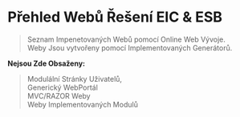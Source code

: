﻿# Přehled Webů Řešení EIC & ESB       
>Seznam Impenetovaných Webů pomocí Online Web Vývoje.    
>Weby Jsou vytvořeny pomocí Implementovaných Generátorů.

**Nejsou Zde Obsaženy:**  
> Modulální Stránky Uživatelů,   
> Generický WebPortál    
> MVC/RAZOR Weby   
> Weby Implementovaných Modulů  







